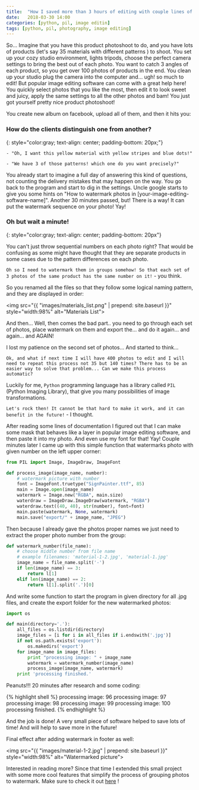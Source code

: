 ```yaml
---
title:  "How I saved more than 3 hours of editing with couple lines of code!"
date:   2018-03-30 14:00
categories: [python, pil, image editin]
tags: [python, pil, photography, image editing]
---
```



So... Imagine that you have this product photoshoot to do, and you have lots of products (let's say 35 materials with different patterns ) to shoot. You set up your cozy studio environment, lights tripods, choose the
perfect camera settings to bring the best out of each photo. You want to catch 3 angles of each product, so you get over 100 photos of products in the end. You clean up your studio
plug the camera into the computer and... ugh! so much to edit! But popular image editing software can come with a great help here! You quickly select photos that you
like the most, then edit it to look sweet and juicy, apply the same settings to all the other photos and bam! You just got yourself pretty nice product photoshoot!

You create new album on facebook, upload all of them, and then it hits you:

### How do the clients distinguish one from another? ###
{: style="color:gray; text-align: center; padding-bottom: 20px;"}

``` - "Oh, I want this yellow material with yellow stripes and blue dots!" ```

``` - "We have 3 of those patterns! which one do you want precisely?" ```

You already start to imagine a full day of answering this kind of questions, not counting the delivery mistakes that may happen on the way. You go back to the program and start to dig in the settings.
Uncle google starts to give you some hints on "How to watermark photos in [your-image-editing-software-name]". Another 30 minutes passed, but! There is a way! It can put the watermark sequence on your photo! Yay!

### Oh but wait a minute! ###
{: style="color:gray; text-align: center; padding-bottom: 20px"}

You can't just throw sequential numbers on each photo right? That would be confusing as some might have thought that they are separate products in some cases due to the pattern differences on each photo.

```Oh so I need to watermark them in groups somehow! So that each set of 3 photos of the same product has the same number on it!``` - you think.

So you renamed all the files so that they follow some logical naming pattern, and they are displayed in order:

<img src="{{ "images/materials_list.png" | prepend: site.baseurl }}" style="width:98%" alt="Materials List">

And then... Well, then comes the bad part.. you need to go through each set of photos, place watermark on them and export the... and do it again... and again... and AGAIN!

I lost my patience on the second set of photos... And started to think...

```Ok, and what if next time I will have 400 photos to edit and I will need to repeat this process not 35 but 140 times? There has to be an easier way to solve that problem... Can we make this process automatic?```

Luckily for me, `Python` programming language has a library called `PIL` (Python Imaging Library), that give you many possibilities of image transformations.

```Let's rock then! It cannot be that hard to make it work, and it can benefit in the future!``` - I thought.

After reading some lines of documentation I figured out that I can make some mask that behaves like a layer in popular image editing software, and then paste it into my photo. And even use my font for that! Yay!
Couple minutes later I came up with this simple function that watermarks photo with given number on the left upper corner:

```python
from PIL import Image, ImageDraw, ImageFont

def process_image(image_name, number):
    # watermark picture with number
    font = ImageFont.truetype("SignPainter.ttf", 85)
    main = Image.open(image_name)
    watermark = Image.new("RGBA", main.size)
    waterdraw = ImageDraw.ImageDraw(watermark, "RGBA")
    waterdraw.text((40, 40), str(number), font=font)
    main.paste(watermark, None, watermark)
    main.save("export/" + image_name, "JPEG")
```

Then because I already gave the photos proper names we just need to extract the proper photo number from the group:

```python
def watermark_number(file_name):
    # choose middle number from file name
    # example filenames: 'material-1-2.jpg', 'material-1.jpg'
    image_name = file_name.split('-')
    if len(image_name) == 3:
        return l[1]
    elif len(image_name) == 2:
        return l[1].split('.')[0]
```

And write some function to start the program in given directory for all .jpg files, and create the export folder for the new watermarked photos:

```python
import os

def main(directory='.'):
    all_files = os.listdir(directory)
    image_files = [i for i in all_files if i.endswith('.jpg')]
    if not os.path.exists('export'):
        os.makedirs('export')
    for image_name in image_files:
        print "processing image: " + image_name
        watermark = watermark_number(image_name)
        process_image(image_name, watermark)
    print 'processing finished.'
```

Peanuts!!! 20 minutes after research and some coding:

{% highlight shell %}
processing image: 96
processing image: 97
processing image: 98
processing image: 99
processing image: 100
processing finished.
{% endhighlight %}

And the job is done! A very small piece of software helped to save lots of time! And will help to save more in the future!

Final effect after adding watermark in footer as well:

<img src="{{ "images/material-1-2.jpg" | prepend: site.baseurl }}" style="width:98%" alt="Watermarked picture">

Interested in reading more? Since that time I extended this small project with some more cool features that simplify the process of grouping photos to watermark.
Make sure to check it out [here](https://github.com/pawel-krysiak/watermark-picture-python) !
